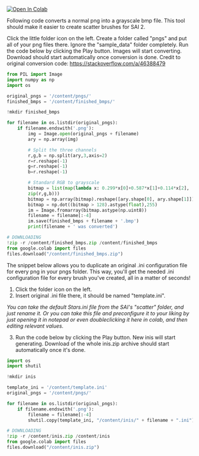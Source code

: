 [![Open In Colab](https://colab.research.google.com/assets/colab-badge.svg)](https://colab.research.google.com/github/LisadiKaprio/rgb-to-grayscale-bmp/blob/main/RGBtoGrayscaleBMP_2.ipynb)

Following code converts a normal png into a grayscale bmp file. This tool should make it easier to create scatter brushes for SAI 2.

Click the little folder icon on the left.
Create a folder called "pngs" and put all of your png files there. Ignore the "sample_data" folder completely.
Run the code below by clicking the Play button. Images will start converting. Download should start automatically once conversion is done.
Credit to original conversion code: https://stackoverflow.com/a/46388479

```python
from PIL import Image
import numpy as np
import os

original_pngs = '/content/pngs/'
finished_bmps = '/content/finished_bmps/'

!mkdir finished_bmps

for filename in os.listdir(original_pngs):
    if filename.endswith('.png'):
        img = Image.open(original_pngs + filename)
        ary = np.array(img)

        # Split the three channels
        r,g,b = np.split(ary,3,axis=2)
        r=r.reshape(-1)
        g=r.reshape(-1)
        b=r.reshape(-1)

        # Standard RGB to grayscale 
        bitmap = list(map(lambda x: 0.299*x[0]+0.587*x[1]+0.114*x[2], 
        zip(r,g,b)))
        bitmap = np.array(bitmap).reshape([ary.shape[0], ary.shape[1]])
        bitmap = np.dot((bitmap > 128).astype(float),255)
        im = Image.fromarray(bitmap.astype(np.uint8))
        filename = filename[:-4]
        im.save(finished_bmps + filename + '.bmp')
        print(filename + ' was converted')

# DOWNLOADING
!zip -r /content/finished_bmps.zip /content/finished_bmps
from google.colab import files
files.download("/content/finished_bmps.zip")
```

The snippet below allows you to duplicate an original .ini configuration file for every png in your pngs folder. This way, you'll get the needed .ini configuration file for every brush you've created, all in a matter of seconds!

1. Click the folder icon on the left.
2. Insert original .ini file there, it should be named "template.ini". 

*You can take the default Stars.ini file from the SAI's "scatter" folder, and just rename it. Or you can take this file and preconfigure it to your liking by just opening it in notepad or even doubleclicking it here in colab, and then editing relevant values.*

3. Run the code below by clicking the Play button. New inis will start generating. Download of the whole inis.zip archive should start automatically once it's done.

```python
import os
import shutil

!mkdir inis

template_ini = '/content/template.ini'
original_pngs = '/content/pngs/'

for filename in os.listdir(original_pngs):
    if filename.endswith('.png'):
        filename = filename[:-4]
        shutil.copy(template_ini, "/content/inis/" + filename + ".ini")

# DOWNLOADING
!zip -r /content/inis.zip /content/inis
from google.colab import files
files.download("/content/inis.zip")
```
